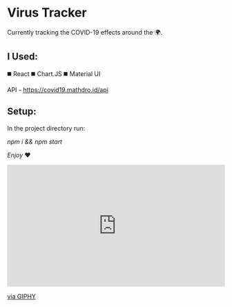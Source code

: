 # Virus Tracker 
Currently tracking the COVID-19 effects around the 🌍.

## I Used:
◼️ React
◼️ Chart.JS
◼️ Material UI

API - https://covid19.mathdro.id/api

## Setup:

In the project directory run:

_npm i && npm start_


*Enjoy* :heart:

<div style="width:100%;height:0;padding-bottom:56%;position:relative;"><iframe src="https://giphy.com/embed/QvqikHzYfUOyiUGkMv" width="100%" height="100%" style="position:absolute" frameBorder="0" class="giphy-embed" allowFullScreen></iframe></div><p><a href="https://giphy.com/gifs/react-javascript-QvqikHzYfUOyiUGkMv">via GIPHY</a></p>







